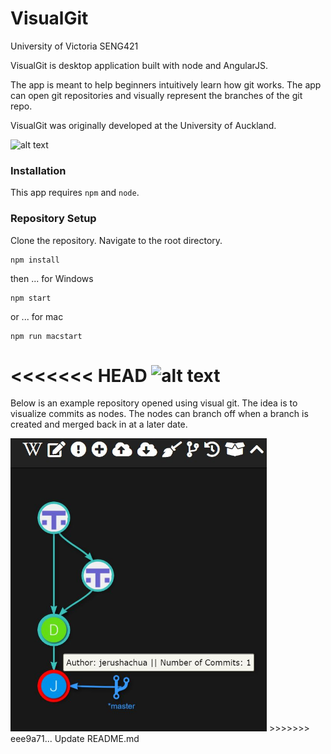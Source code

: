 # VisualGit
University of Victoria SENG421

VisualGit is desktop application built with node and AngularJS.

The app is meant to help beginners intuitively learn how git works. The app can open git repositories and visually represent the branches of the git repo.

VisualGit was originally developed at the University of Auckland.

![alt text](relative/path/to/visualgit.jpg?raw=true "Visual Git")

### Installation

This app requires ````npm```` and ````node````.

### Repository Setup

Clone the repository. Navigate to the root directory.

````
npm install
````
then ... for Windows
````
npm start
````

or ... for mac
````
npm run macstart
````

<<<<<<< HEAD
![alt text](relative/path/to/example-visualgit.jpg?raw=true "Visual Git Example")
=======
Below is an example repository opened using visual git. The idea is to visualize commits as nodes. The nodes can branch off when a branch is created and merged back in at a later date. 

<img src="assets/example-visualgit.JPG" alt="drawing" width="410" height="469"/>
>>>>>>> eee9a71... Update README.md
